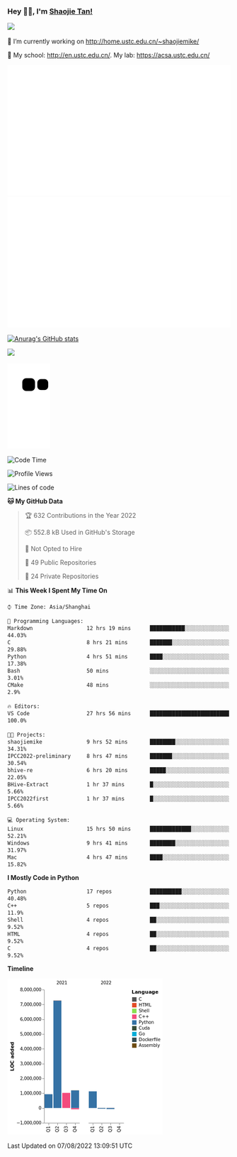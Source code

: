 

<!--
**Kirrito-k423/Kirrito-k423** is a ✨ _special_ ✨ repository because its `README.md` (this file) appears on your GitHub profile.

Here are some ideas to get you started:

- 🔭 I’m currently working on ...
- 🌱 I’m currently learning ...
- 👯 I’m looking to collaborate on ...
- 🤔 I’m looking for help with ...
- 💬 Ask me about ...
- 📫 How to reach me: ...
- 😄 Pronouns: ...
- ⚡ Fun fact: ...
-->
### Hey 👋🏽, I'm [Shaojie Tan!](http://home.ustc.edu.cn/~shaojiemike/about)

![](https://visitor-badge.glitch.me/badge?page_id=Kirrito-k423.Kirrito-k423)

🔭 I’m currently working on http://home.ustc.edu.cn/~shaojiemike/

👯 My school: http://en.ustc.edu.cn/. My lab: https://acsa.ustc.edu.cn/

![](https://github.com/Kirrito-k423/github-stats/blob/master/generated/overview.svg)
![](https://github.com/Kirrito-k423/github-stats/blob/master/generated/languages.svg)

[![Anurag's GitHub stats](https://github-readme-stats.vercel.app/api?username=Kirrito-k423&theme=flag-india&show_icons=true&hide=stars,prs,issues,contribs)](https://github.com/anuraghazra/github-readme-stats)

![](https://github-profile-summary-cards.vercel.app/api/cards/profile-details?username=Kirrito-k423&theme=vue)

![snake gif](https://github.com/Kirrito-k423/Kirrito-k423/blob/output/github-contribution-grid-snake.svg)

<!--START_SECTION:waka-->
![Code Time](http://img.shields.io/badge/Code%20Time-415%20hrs%2058%20mins-blue)

![Profile Views](http://img.shields.io/badge/Profile%20Views-0-blue)

![Lines of code](https://img.shields.io/badge/From%20Hello%20World%20I%27ve%20Written-11%20Million%20lines%20of%20code-blue)

**🐱 My GitHub Data** 

> 🏆 632 Contributions in the Year 2022
 > 
> 📦 552.8 kB Used in GitHub's Storage 
 > 
> 🚫 Not Opted to Hire
 > 
> 📜 49 Public Repositories 
 > 
> 🔑 24 Private Repositories  
 > 
📊 **This Week I Spent My Time On** 

```text
⌚︎ Time Zone: Asia/Shanghai

💬 Programming Languages: 
Markdown                 12 hrs 19 mins      ███████████░░░░░░░░░░░░░░   44.03% 
C                        8 hrs 21 mins       ███████░░░░░░░░░░░░░░░░░░   29.88% 
Python                   4 hrs 51 mins       ████░░░░░░░░░░░░░░░░░░░░░   17.38% 
Bash                     50 mins             ░░░░░░░░░░░░░░░░░░░░░░░░░   3.01% 
CMake                    48 mins             ░░░░░░░░░░░░░░░░░░░░░░░░░   2.9%

🔥 Editors: 
VS Code                  27 hrs 56 mins      █████████████████████████   100.0%

🐱‍💻 Projects: 
shaojiemike              9 hrs 52 mins       ████████░░░░░░░░░░░░░░░░░   34.31% 
IPCC2022-preliminary     8 hrs 47 mins       ███████░░░░░░░░░░░░░░░░░░   30.54% 
bhive-re                 6 hrs 20 mins       █████░░░░░░░░░░░░░░░░░░░░   22.05% 
BHive-Extract            1 hr 37 mins        █░░░░░░░░░░░░░░░░░░░░░░░░   5.66% 
IPCC2022first            1 hr 37 mins        █░░░░░░░░░░░░░░░░░░░░░░░░   5.66%

💻 Operating System: 
Linux                    15 hrs 50 mins      █████████████░░░░░░░░░░░░   52.21% 
Windows                  9 hrs 41 mins       ████████░░░░░░░░░░░░░░░░░   31.97% 
Mac                      4 hrs 47 mins       ████░░░░░░░░░░░░░░░░░░░░░   15.82%

```

**I Mostly Code in Python** 

```text
Python                   17 repos            ██████████░░░░░░░░░░░░░░░   40.48% 
C++                      5 repos             ███░░░░░░░░░░░░░░░░░░░░░░   11.9% 
Shell                    4 repos             ██░░░░░░░░░░░░░░░░░░░░░░░   9.52% 
HTML                     4 repos             ██░░░░░░░░░░░░░░░░░░░░░░░   9.52% 
C                        4 repos             ██░░░░░░░░░░░░░░░░░░░░░░░   9.52%

```


**Timeline**

![Chart not found](https://raw.githubusercontent.com/Kirrito-k423/Kirrito-k423/main/charts/bar_graph.png) 


 Last Updated on 07/08/2022 13:09:51 UTC
<!--END_SECTION:waka-->

